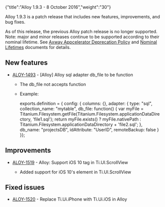 {"title":"Alloy 1.9.3 - 8 October 2016","weight":"30"} 

Alloy 1.9.3 is a patch release that includes new features, improvements, and bug fixes.

As of this release, the previous Alloy patch release is no longer supported. Note: major and minor releases continue to be supported according to their nominal lifetime. See [Axway Appcelerator Deprecation Policy](/docs/appc/AMPLIFY_Appcelerator_Services_Overview/Axway_Appcelerator_Deprecation_Policy/) and [Nominal Lifetimes](/docs/appc/AMPLIFY_Appcelerator_Services_Overview/Axway_Appcelerator_Product_Lifecycle/#NominalLifetimes) documents for details.

## New features

*   [ALOY-1493](https://jira.appcelerator.org/browse/ALOY-1493) - \[Alloy\] Alloy sql adapter db\_file to be function
    
    *   The db\_file not accepts function
        
    *   Example:
        
        exports.definition = {  config: {  columns: {},  adapter: {  type: "sql",  collection\_name: "mytable",  db\_file: function() {  var myFile = Titanium.Filesystem.getFile(Titanium.Filesystem.applicationDataDirectory, 'file1.sql');  return myFile.exists() ? myFile.nativePath : Titanium.Filesystem.applicationDataDirectory + 'file2.sql';  },  db\_name: "projectsDB",  idAttribute: "UserID",  remoteBackup: false  }  }};
        

## Improvements

*   [ALOY-1519](https://jira.appcelerator.org/browse/ALOY-1519) - Alloy: Support iOS 10 <RefreshControl> tag in Ti.UI.ScrollView
    
    *   Added support for iOS 10's <RefreshControl> element in Ti.UI.ScrollView
        

## Fixed issues

*   [ALOY-1520](https://jira.appcelerator.org/browse/ALOY-1520) - Replace Ti.Ui.iPhone with Ti.Ui.iOS in Alloy